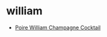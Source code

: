 # william

 * [Poire William Champagne Cocktail](../../index/p/poire-william-champagne-cocktail-200781.json)
